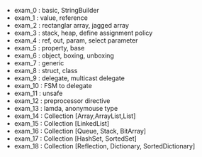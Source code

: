 * exam_0 : basic, StringBuilder
* exam_1 : value, reference
* exam_2 : rectanglar array, jagged array
* exam_3 : stack, heap, define assignment policy
* exam_4 : ref, out, param, select parameter
* exam_5 : property, base
* exam_6 : object, boxing, unboxing
* exam_7 : generic
* exam_8 : struct, class
* exam_9 : delegate, multicast delegate
* exam_10 : FSM to delegate
* exam_11 : unsafe
* exam_12 : preprocessor directive
* exam_13 : lamda, anonymouse type
* exam_14 : Collection [Array,ArrayList,List<T>]
* exam_15 : Collection [LinkedList<T>]
* exam_16 : Collection [Queue<T>, Stack<T>, BitArray]
* exam_17 : Collection [HashSet<T>, SortedSet<T>]
* exam_18 : Collection [Reflection, Dictionary, SortedDictionary]
